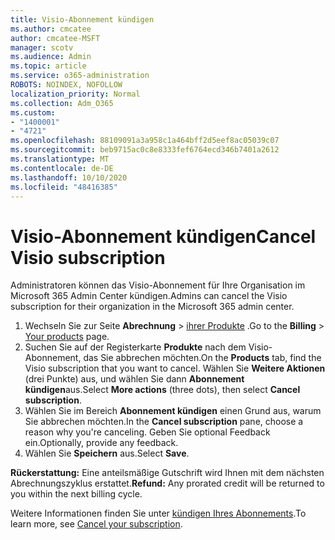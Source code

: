 ```yaml
---
title: Visio-Abonnement kündigen
ms.author: cmcatee
author: cmcatee-MSFT
manager: scotv
ms.audience: Admin
ms.topic: article
ms.service: o365-administration
ROBOTS: NOINDEX, NOFOLLOW
localization_priority: Normal
ms.collection: Adm_O365
ms.custom:
- "1400001"
- "4721"
ms.openlocfilehash: 88109091a3a958c1a464bff2d5eef8ac05039c07
ms.sourcegitcommit: beb9715ac0c8e8333fef6764ecd346b7401a2612
ms.translationtype: MT
ms.contentlocale: de-DE
ms.lasthandoff: 10/10/2020
ms.locfileid: "48416385"
---
```

# <a name="cancel-visio-subscription"></a><span data-ttu-id="07200-102">Visio-Abonnement kündigen</span><span class="sxs-lookup"><span data-stu-id="07200-102">Cancel Visio subscription</span></span>

<span data-ttu-id="07200-103">Administratoren können das Visio-Abonnement für Ihre Organisation im Microsoft 365 Admin Center kündigen.</span><span class="sxs-lookup"><span data-stu-id="07200-103">Admins can cancel the Visio subscription for their organization in the Microsoft 365 admin center.</span></span>

1. <span data-ttu-id="07200-104">Wechseln Sie zur Seite **Abrechnung** \> [ihrer Produkte](https://go.microsoft.com/fwlink/p/?linkid=842054) .</span><span class="sxs-lookup"><span data-stu-id="07200-104">Go to the **Billing** \> [Your products](https://go.microsoft.com/fwlink/p/?linkid=842054) page.</span></span>
2. <span data-ttu-id="07200-105">Suchen Sie auf der Registerkarte **Produkte** nach dem Visio-Abonnement, das Sie abbrechen möchten.</span><span class="sxs-lookup"><span data-stu-id="07200-105">On the **Products** tab, find the Visio subscription that you want to cancel.</span></span> <span data-ttu-id="07200-106">Wählen Sie **Weitere Aktionen** (drei Punkte) aus, und wählen Sie dann **Abonnement kündigen**aus.</span><span class="sxs-lookup"><span data-stu-id="07200-106">Select **More actions** (three dots), then select **Cancel subscription**.</span></span>
3. <span data-ttu-id="07200-107">Wählen Sie im Bereich **Abonnement kündigen** einen Grund aus, warum Sie abbrechen möchten.</span><span class="sxs-lookup"><span data-stu-id="07200-107">In the **Cancel subscription** pane, choose a reason why you're canceling.</span></span> <span data-ttu-id="07200-108">Geben Sie optional Feedback ein.</span><span class="sxs-lookup"><span data-stu-id="07200-108">Optionally, provide any feedback.</span></span>
4. <span data-ttu-id="07200-109">Wählen Sie **Speichern** aus.</span><span class="sxs-lookup"><span data-stu-id="07200-109">Select **Save**.</span></span>

<span data-ttu-id="07200-110">**Rückerstattung:** Eine anteilsmäßige Gutschrift wird Ihnen mit dem nächsten Abrechnungszyklus erstattet.</span><span class="sxs-lookup"><span data-stu-id="07200-110">**Refund:** Any prorated credit will be returned to you within the next billing cycle.</span></span>

<span data-ttu-id="07200-111">Weitere Informationen finden Sie unter [kündigen Ihres Abonnements](https://docs.microsoft.com/microsoft-365/commerce/subscriptions/cancel-your-subscription).</span><span class="sxs-lookup"><span data-stu-id="07200-111">To learn more, see [Cancel your subscription](https://docs.microsoft.com/microsoft-365/commerce/subscriptions/cancel-your-subscription).</span></span>